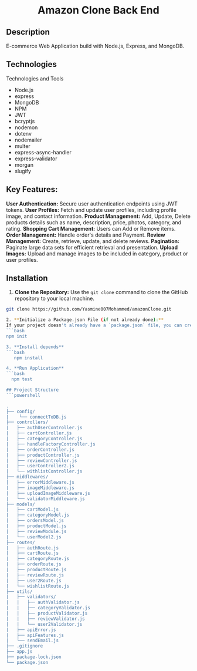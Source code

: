 <h1 align="center" id="title">Amazon Clone Back End</h1>

## Description

  E-commerce Web Application build with Node.js, Express, and MongoDB.
  
## Technologies 

Technologies  and Tools

  * Node.js
  * express
  * MongoDB
  * NPM
  * JWT
  * bcryptjs
  * nodemon
  * dotenv
  * nodemailer
  * multer
  * express-async-handler
  * express-validator
  * morgan
  * slugify
  
## **Key Features:** 

  **User Authentication:** Secure user authentication endpoints using JWT tokens.
  **User Profiles:** Fetch and update user profiles, including profile image, and contact information.
  **Product Management:** Add, Update, Delete products details such as name, description, price, photos, category, and rating.
  **Shopping Cart Management:** Users can Add or Remove items.
  **Order Management:** Handle order's details and Payment.
  **Review Management:** Create, retrieve, update, and delete reviews.
  **Pagination:** Paginate large data sets for efficient retrieval and presentation.
  **Upload Images:** Upload and manage images to be included in category, product or user profiles.

## Installation
  1. **Clone the Repository:**
   Use the `git clone` command to clone the GitHub repository to your local machine.
   ```bash
   git clone https://github.com/Yasmine007Mohammed/amazonClone.git

  2. **Initialize a Package.json File (if not already done):**
   If your project doesn't already have a `package.json` file, you can create one by running:
   ```bash
   npm init

  3. **Install depends**
   ```bash
      npm install

  4. **Run Application**
  ```bash
     npm test

## Project Structure
 ```powershell

.
├── config/
|    └── connectToDB.js
├── controllers/
|   ├── authUserController.js
|   ├── cartController.js
|   ├── categoryController.js
|   ├── handleFactoryController.js
|   ├── orderController.js
|   ├── productController.js
|   ├── reviewController.js
|   ├── userController2.js
|   └── withlistController.js
├── middlewares/
|   ├── errorMiddleware.js
|   ├── imageMiddleware.js
|   ├── uploadImageMiddleware.js
|   └── validatorMiddleware.js
├── models/
|   ├── cartModel.js
|   ├── categoryModel.js
|   ├── ordersModel.js
|   ├── productModel.js
|   ├── reviewModule.js
|   └── userModel2.js
├── routes/
|   ├── authRoute.js
|   ├── cartRoute.js
|   ├── categoryRoute.js
|   ├── orderRoute.js
|   ├── productRoute.js
|   ├── reviewRoute.js
|   ├── user2Route.js
|   └── wishlistRoute.js
├── utils/
|   ├── validators/
|   |   ├── authValidator.js
|   |   ├── categoryValidator.js
|   |   ├── productValidator.js
|   |   ├── reviewValidator.js
|   |   └── user2Validator.js
|   ├── apiError.js
|   ├── apiFeatures.js
|   └── sendEmail.js
├── .gitignore
├── app.js
├── package-lock.json
└── package.json
```








  
